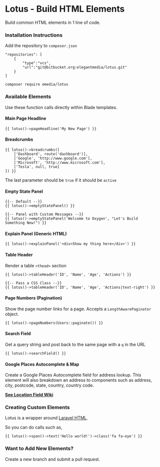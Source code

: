 # Lotus - Build HTML Elements

Build common HTML elements in 1 line of code.

### Installation Instructions

Add the repository to `composer.json`
```
"repositories": [
	{
	    "type":"vcs",
	    "url":"git@bitbucket.org:elegantmedia/lotus.git"
	}
]
```

```
composer require emedia/lotus
```

### Available Elements

Use these function calls directly within Blade templates.

#### Main Page Headline
```
{{ lotus()->pageHeadline('My New Page') }}
```

#### Breadcrumbs
```
{{ lotus()->breadcrumbs([
    ['Dashboard', route('dashboard')],
    ['Google', 'http://www.google.com'],
    ['Microsoft', 'http://www.microsoft.com'],
    ['Tesla', null, true]
]) }}
```
The last parameter should be `true` if it should be `active`

#### Empty State Panel
```
{{-- Default --}}
{{ lotus()->emptyStatePanel() }}

{{-- Panel with Custom Messages --}}
{{ lotus()->emptyStatePanel('Welcome to Oxygen', "Let's Build Something New!") }}
```

#### Explain Panel (Generic HTML)
```
{{ lotus()->explainPanel('<div>Show my thing here</div>') }}
```

#### Table Header

Render a table `<thead>` section

```
{{ lotus()->tableHeader('ID', 'Name', 'Age', 'Actions') }}

{{-- Pass a CSS Class --}}
{{ lotus()->tableHeader('ID', 'Name', 'Age', 'Actions|text-right') }}
```

#### Page Numbers (Pagination)

Show the page number links for a page. Accepts a `LengthAwarePaginator` object.

```
{{ lotus()->pageNumbers(Users::paginate()) }}
```

#### Search Field

Get a query string and post back to the same page with a `q` in the URL
```
{{ lotus()->searchField() }}
```

#### Google Places Autocomplete & Map

Create a Google Places Autocomplete field for address lookup. This element will also breakdown an address to components such as address, city, postcode, state, country, country code.

**[See Location Field Wiki](https://bitbucket.org/elegantmedia/lotus/wiki/Location%20Field)**

### Creating Custom Elements

Lotus is a wrapper around [Laravel HTML](https://github.com/spatie/laravel-html).

So you can do calls such as,
```
{{ lotus()->span()->text('Hello world!')->class('fa fa-eye') }}
```

### Want to Add New Elements?

Create a new branch and submit a pull request.
